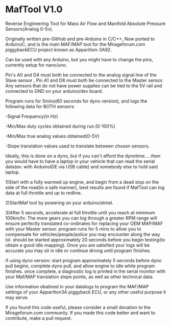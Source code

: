 # MafTool V1.0
Reverse Engineering Tool for Mass Air Flow and Manifold Absolute Pressure Sensors(Analog 0-5v).

Originally written pre-GitHub and pre-Arduino in C/C++, Now ported to ArduinoC, and is the main MAF/MAP tool for the Mirageforum.com piggybackECU project known as Apparition-3A92.

Can be used with any Arduino, but you might have to change the pins, currently setup for nano/uno.

Pin's A0 and D4 must both be connected to the analog signal line of the Slave sensor , Pin A1 and D8 must both be connected to the Master sensor. Any sensors that do not have power supplies can be tied to the 5V rail and connected to GND on your arduino/dev board. 

Program runs for 5mins(60 seconds for dyno version), and logs the following data for BOTH sensors:

  -Signal Frequency(in Hz)
  
  -Min/Max duty cycles obtained during run.(0-100%)
  
  -Min/Max true analog values obtained(0-5V)
  
  -Slope translation values used to translate between chosen sensors.
  
Ideally, this is done on a dyno, but if you can't afford the dynotime.....then you would have to have a laptop in your vehicle that can read the serial data(ex: with ArduinoIDE via USB cable) and somebody else to hold said laptop.

1)Start with a fully warmed up engine, and begin from a dead stop on the side of the road(in a safe manner), best results are found if MafTool can log data at full throttle and up to redline. 

2)StartMaf tool by powering on your arduino/atmel.

3)After 5 seconds, accelerate at full throttle until you reach at minimum 100km/hr. The more gears you can log through a greater RPM range will ensure perfectly translated co-ordinates for replacing your OEM MAP/MAF with your Master sensor. program runs for 5 mins to allow you to compensate for vehicles/people/police you may encounter along the way lol. should be started approximately 20 seconds before you begin testing(to obtain a good idle mapping). Once you are satisfied your logs will be accurate you may sit in idle or continue drivng until program finishes. 

if using dyno version: start program approximately 5 seconds before dyno pull begins, complete dyno pull, and allow engine to idle while program finishes. once complete, a diagnostic log is printed in the serial monitor with your Maf/MAP translation slope points, as well as other technical data. 

Use information obatined in your datalogs to program the MAF/MAP settings of your Apparition3A piggyback ECU, or any other useful purpose it may serve.

If you found this code useful, please consider a small donation to the Mirageforum.com community. If you made this code better and want to contribute, make a pull request.
